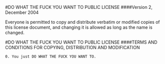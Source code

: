 #DO WHAT THE FUCK YOU WANT TO PUBLIC LICENSE
####Version 2, December 2004

Everyone is permitted to copy and distribute verbatim or modified
copies of this license document, and changing it is allowed as long
as the name is changed.

#DO WHAT THE FUCK YOU WANT TO PUBLIC LICENSE
####TERMS AND CONDITIONS FOR COPYING, DISTRIBUTION AND MODIFICATION

    0. You just DO WHAT THE FUCK YOU WANT TO.
